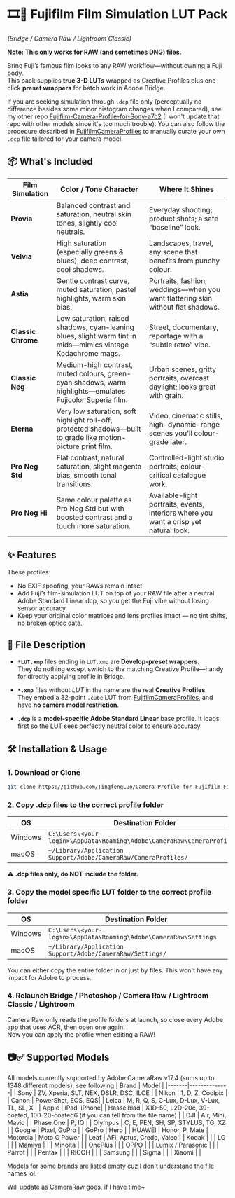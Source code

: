 # 🎞🎨 Fujifilm Film Simulation LUT Pack  
*(Bridge / Camera Raw / Lightroom Classic)*

**Note: This only works for RAW (and sometimes DNG) files.**

Bring Fuji’s famous film looks to any RAW workflow—without owning a Fuji body.  
This pack supplies **true 3-D LUTs** wrapped as Creative Profiles plus
one-click **preset wrappers** for batch work in Adobe Bridge.

If you are seeking simulation through `.dcp` file only (perceptually no difference besides some minor histogram changes when I compared), see my other repo [Fujifilm-Camera-Profile-for-Sony-a7c2](https://github.com/TingfengLuo/Fujifilm-Camera-Profile-for-Sony-a7c2) (I won't update that repo with other models since it's too much trouble). You can also follow the procedure described in [FujifilmCameraProfiles](https://github.com/abpy/FujifilmCameraProfiles) to manually curate your own `.dcp` file tailored for your camera model.

## 📦 What's Included

| Film Simulation       | Color / Tone Character                                                                                        | Where It Shines                                                                       |
| --------------------- | -------------------------------------------------------------------------------------------------------------- | ------------------------------------------------------------------------------------- |
| **Provia** | Balanced contrast and saturation, neutral skin tones, slightly cool neutrals.                                  | Everyday shooting; product shots; a safe “baseline” look.                             |
| **Velvia**    | High saturation (especially greens & blues), deep contrast, cool shadows.                                      | Landscapes, travel, any scene that benefits from punchy colour.                       |
| **Astia**      | Gentle contrast curve, muted saturation, pastel highlights, warm skin bias.                                    | Portraits, fashion, weddings—when you want flattering skin without flat shadows.      |
| **Classic Chrome**    | Low saturation, raised shadows, cyan-leaning blues, slight warm tint in mids—mimics vintage Kodachrome mags.   | Street, documentary, reportage with a “subtle retro” vibe.                            |
| **Classic Neg**       | Medium-high contrast, muted colours, green-cyan shadows, warm highlights—emulates Fujicolor Superia film.      | Urban scenes, gritty portraits, overcast daylight; looks great with grain.            |
| **Eterna**   | Very low saturation, soft highlight roll-off, protected shadows—built to grade like motion-picture print film. | Video, cinematic stills, high-dynamic-range scenes you’ll colour-grade later.         |
| **Pro Neg Std**       | Flat contrast, natural saturation, slight magenta bias, smooth tonal transitions.                              | Controlled-light studio portraits; colour-critical catalogue work.                    |
| **Pro Neg Hi**        | Same colour palette as Pro Neg Std but with boosted contrast and a touch more saturation.                      | Available-light portraits, events, interiors where you want a crisp yet natural look. |

## ✨ Features
These profiles:
- No EXIF spoofing, your RAWs remain intact
- Add Fuji’s film-simulation LUT on top of your RAW file after a neutral Adobe Standard Linear.dcp, so you get the Fuji vibe without losing sensor accuracy.
- Keep your original color matrices and lens profiles intact — no tint shifts, no broken optics data.

## 📁 File Description
* **`*LUT.xmp`** files ending in `LUT.xmp` are **Develop-preset wrappers**.  
  They do nothing except switch to the matching Creative Profile—handy for
  directly applying profile in Bridge.

* **`*.xmp`** files without *LUT* in the name are the real **Creative Profiles**.  
  They embed a 32-point `.cube` LUT from [FujifilmCameraProfiles](https://github.com/abpy/FujifilmCameraProfiles), and have **no camera model restriction**.

* **`.dcp`** is a **model-specific Adobe Standard Linear** base profile.
  It loads first so the LUT sees perfectly neutral color to ensure accuracy. 

## 🛠️ Installation & Usage

### 1. Download or Clone
```bash
git clone https://github.com/TingfengLuo/Camera-Profile-for-Fujifilm-Film-Simulation.git
```
### 2. Copy .dcp files to the correct profile folder

| OS      | Destination Folder                                              |
| ------- | --------------------------------------------------------------- |
| Windows | `C:\Users\<your-login>\AppData\Roaming\Adobe\CameraRaw\CameraProfiles\`|
| macOS   | `~/Library/Application Support/Adobe/CameraRaw/CameraProfiles/` |

:warning: **.dcp files only, do NOT include the folder.**
### 3. Copy the model specific LUT folder to the correct profile folder

| OS      | Destination Folder                                              |
| ------- | --------------------------------------------------------------- |
| Windows | `C:\Users\<your-login>\AppData\Roaming\Adobe\CameraRaw\Settings`|
| macOS   | `~/Library/Application Support/Adobe/CameraRaw/Settings/` |

You can either copy the entire folder in or just by files. This won't have any impact for Adobe to process.
### 4. Relaunch Bridge / Photoshop / Camera Raw / Lightroom Classic / Lightroom
Camera Raw only reads the profile folders at launch, so close every Adobe app that uses ACR, then open one again.  
Now you can apply the profile when editing a RAW!


## 📷✅ Supported Models
All models currently supported by Adobe CameraRaw v17.4 (sums up to 1348 different models), see following 
| Brand | Model |
|-------|--------------|
| Sony  | ZV, Xperia, SLT, NEX, DSLR, DSC, ILCE |
| Nikon | 1, D, Z, Coolpix |
| Canon | PowerShot, EOS, EQS|
| Leica | M, R, Q, S, C-Lux, D-Lux, V-Lux, TL, SL, X |
| Apple | iPad, iPhone|
| Hasselblad | X1D-50, L2D-20c, 39-coated, 100-20-coated6 (if you can tell from the file name) |
| DJI | Air, Mini, Mavic |
| Phase One | P, IQ |
| Olympus | C, E, PEN, SH, SP, STYLUS, TG, XZ |
| Google | Pixel, GoPro |
| GoPro | Hero |
| HUAWEI | Honor, P, Mate |
| Motorola | Moto G Power |
| Leaf | AFi, Aptus, Credo, Valeo |
| Kodak |  |
| LG |  |
| Mamiya |  |
| Minolta |  |
| OnePlus |  |
| OPPO |  |
| Lumix / Parasonic |  |
| Parrot |  |
| Pentax |  |
| RICOH |  |
| Samsung |  |
| Sigma |  |
| Xiaomi |  |


Models for some brands are listed empty cuz I don't understand the file names lol. 

Will update as CameraRaw goes, if I have time~

